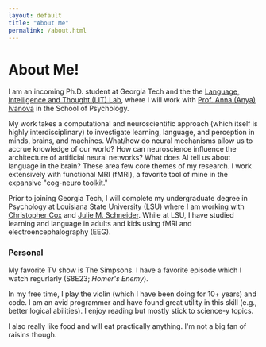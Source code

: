 ```yaml
---
layout: default
title: "About Me"
permalink: /about.html
---
```


# About Me!

I am an incoming Ph.D. student at Georgia Tech and the the [Language, Intelligence and Thought (LIT) Lab](https://www.language-intelligence-thought.net/), where I will work with [Prof. Anna (Anya) Ivanova](https://psychology.gatech.edu/people/anna-ivanova) in the School of Psychology.

My work takes a computational and neuroscientific approach (which itself is highly interdisciplinary) to investigate learning, language, and perception in minds, brains, and machines. What/how do neural mechanisms allow us to accrue knowledge of our world? How can neuroscience influence the architecture of artificial neural networks? What does AI tell us about language in the brain? These area few core themes of my research. I work extensively with functional MRI (fMRI), a favorite tool of mine in the expansive "cog-neuro toolkit."

Prior to joining Georgia Tech, I will complete my undergraduate degree in Psychology at Louisiana State University (LSU) where I am working with [Christopher Cox](https://www.lsu.edu/hss/psychology/faculty/cognitive/cox.php) and [Julie M. Schneider](https://juschnei.wixsite.com/lendlab/dr-julie-m-schneider). While at LSU, I have studied learning and language in adults and kids using fMRI and electroencephalography (EEG).

### Personal 

My favorite TV show is The Simpsons. I have a favorite episode which I watch regurlarly (S8E23; _Homer's Enemy_).

In my free time, I play the violin (which I have been doing for 10+ years) and code. I am an avid programmer and have found great utility in this skill (e.g., better logical abilities). I enjoy reading but mostly stick to science-y topics. 

I also really like food and will eat practically anything. I'm not a big fan of raisins though.